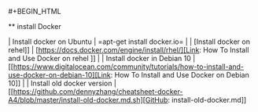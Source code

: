 #+BEGIN_HTML


** install Docker 

| Install docker on Ubuntu    | =apt-get install docker.io=                                             |
| [Install docker on rehel]]    | [https://docs.docker.com/engine/install/rhel/][Link: How To Install and Use Docker on rehel ]]   |
| Install docker in Debian 10 | [[https://www.digitalocean.com/community/tutorials/how-to-install-and-use-docker-on-debian-10][Link: How To Install and Use Docker on Debian 10]]                        |
| Install old docker version  | [[https://github.com/dennyzhang/cheatsheet-docker-A4/blob/master/install-old-docker.md.sh][GitHub: install-old-docker.md]]   
